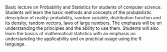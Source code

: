 Basic lecture on Probability and Statistics for students of computer science. Students will learn the basic methods and concepts of the probabilistic description of reality: probability, random variable, distribution function and its density, random vectors, laws of large numbers. The emphasis will be on understanding the principles and the ability to use them. Students will also learn the basics of mathematical statistics with an emphasis on understanding the applicability and on practical usage using the R language.
